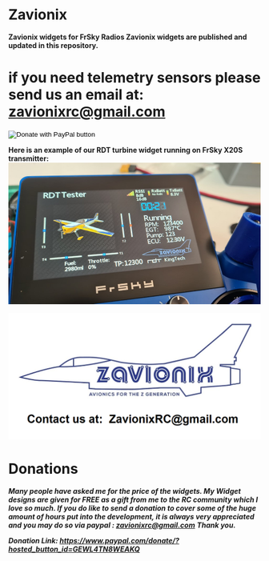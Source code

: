 # Zavionix
**Zavionix widgets for FrSky Radios
Zavionix widgets are published and updated in this repository.**
# if you need telemetry sensors please send us an email at: zavionixrc@gmail.com


<form action="https://www.paypal.com/donate" method="post" target="_top">
<input type="hidden" name="hosted_button_id" value="GEWL4TN8WEAKQ" />
<input type="image" src="https://www.paypalobjects.com/en_US/IL/i/btn/btn_donateCC_LG.gif" border="0" name="submit" title="PayPal - The safer, easier way to pay online!" alt="Donate with PayPal button" />
<img alt="" border="0" src="https://www.paypal.com/en_IL/i/scr/pixel.gif" width="1" height="1" />
</form>

**Here is an example of our RDT turbine widget running on FrSky X20S transmitter:**
![Alt text](rdt.jpg?raw=true "Title")


![Alt text](zavionixlogo.png?raw=true "Title")


# Donations
***Many people have asked me for the price of the widgets.
My Widget designs are given for FREE as a gift from me to the RC community which I love so much.
If you do like to send a donation to cover some of the huge amount of hours put into the development, it is always very appreciated and you may do so via paypal
: zavionixrc@gmail.com***
***Thank you.***

***Donation Link:
https://www.paypal.com/donate/?hosted_button_id=GEWL4TN8WEAKQ***
